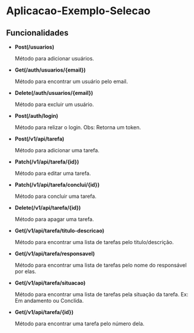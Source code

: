 # Aplicacao-Exemplo-Selecao
 

## Funcionalidades
* **Post(/usuarios)**

  Método para adicionar usuários.

* **Get(/auth/usuarios/{email})**

  Método para encontrar um usuário pelo email.

* **Delete(/auth/usuarios/{email})**

  Método para excluir um usuário.
  
* **Post(/auth/login)**

  Método para relizar o login. Obs: Retorna um token.
  
* **Post(/v1/api/tarefa)**

  Método para adicionar uma tarefa.
  
* **Patch(/v1/api/tarefa/{id})**

  Método para editar uma tarefa.
  
* **Patch(/v1/api/tarefa/conclui/{id})**

  Método para concluir uma tarefa.
  
* **Delete(/v1/api/tarefa/{id})**

  Método para apagar uma tarefa.
  
* **Get(/v1/api/tarefa/titulo-descricao)**

  Método para encontrar uma lista de tarefas pelo titulo/descrição.
  
* **Get(/v1/api/tarefa/responsavel)**

  Método para encontrar uma lista de tarefas pelo nome do responsável por elas.
  
* **Get(/v1/api/tarefa/situacao)**

  Método para encontrar uma lista de tarefas pela situação da tarefa. Ex: Em andamento ou Conclída.
  
* **Get(/v1/api/tarefa/{id})**

  Método para encontrar uma tarefa pelo número dela.
 
